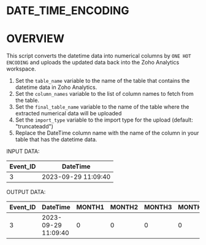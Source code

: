# DATE_TIME_ENCODING

# OVERVIEW
This script converts the datetime data into numerical columns by `ONE HOT ENCODING` and uploads the updated data back into the Zoho Analytics workspace.

1. Set the `table_name` variable to the name of the table that contains the datetime data in Zoho Analytics.
2. Set the `column_names` variable to the list of column names to fetch from the table.
3. Set the `final_table_name` variable to the name of the table where the extracted numerical data will be uploaded
4. Set the `import_type` variable to the import type for the upload (default: "truncateadd")
5. Replace the DateTime column name with the name of the column in your table that has the datetime data.


INPUT DATA:

| Event_ID | DateTime                  |
|----------|---------------------------|
| 3        | 2023-09-29 11:09:40       |
 



OUTPUT DATA:

| Event_ID | DateTime                  | MONTH1 | MONTH2 | MONTH3 | MONTH4 | MONTH5 | MONTH6 | MONTH7 | MONTH8 | MONTH9 | MONTH10 | MONTH11 | MONTH12 |
|----------|---------------------------|--------|--------|--------|--------|--------|--------|--------|--------|--------|---------|---------|---------|
| 3        | 2023-09-29 11:09:40       | 0      | 0      | 0      | 0      | 0      | 0      | 0      | 0      | 1      | 0       | 0       | 0       |

